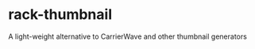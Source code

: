rack-thumbnail
==============

A light-weight alternative to CarrierWave and other thumbnail generators